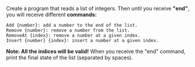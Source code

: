 Create a program that reads a list of integers. Then until you receive **"end"**, you will receive different **commands:**

	Add {number}: add a number to the end of the list.
	Remove {number}: remove a number from the list.
	RemoveAt {index}: remove a number at a given index.
	Insert {number} {index}: insert a number at a given index.

**Note: All the indices will be valid!**
When you receive the "end" command, print the final state of the list (separated by spaces).
